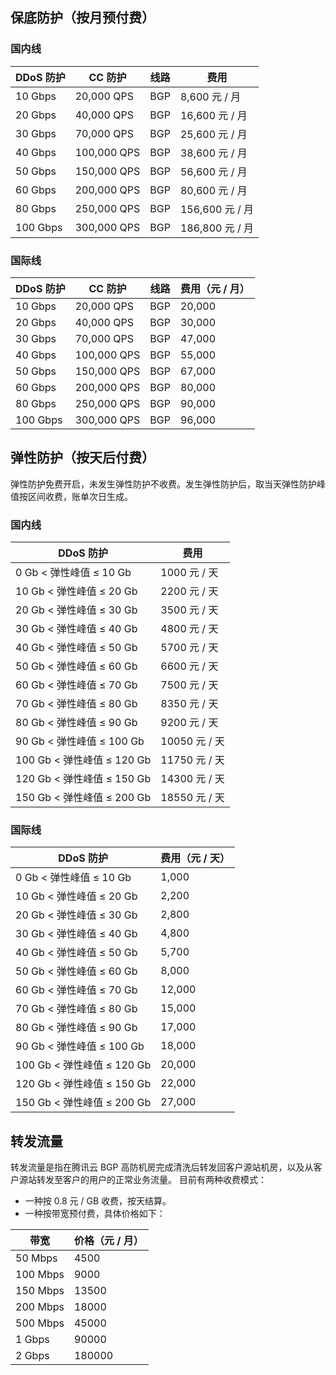 ## 保底防护（按月预付费）
### 国内线

| DDoS 防护 | CC 防护 | 线路 | 费用 |
|---------|---------|---------|---------------|
| 10 Gbps| 20,000 QPS | BGP| 8,600 元 / 月|
| 20 Gbps| 40,000 QPS | BGP| 16,600 元 / 月|
| 30 Gbps| 70,000 QPS | BGP| 25,600 元 / 月|
| 40 Gbps| 100,000 QPS | BGP| 38,600 元 / 月|
| 50 Gbps| 150,000 QPS | BGP| 56,600 元 / 月|
| 60 Gbps| 200,000 QPS | BGP| 80,600 元 / 月|
| 80 Gbps| 250,000 QPS | BGP| 156,600 元 / 月|
| 100 Gbps| 300,000 QPS | BGP| 186,800 元 / 月|

### 国际线

| DDoS 防护 | CC 防护 | 线路 | 费用（元 / 月） |
| -------------- | ------------ | ---------- | --------------- |
| 10 Gbps         | 20,000 QPS    | BGP        | 20,000          |
| 20 Gbps         | 40,000 QPS    | BGP        | 30,000          |
| 30 Gbps         | 70,000 QPS    | BGP        | 47,000          |
| 40 Gbps         | 100,000 QPS   | BGP        | 55,000          |
| 50 Gbps         | 150,000 QPS   | BGP        | 67,000          |
| 60 Gbps         | 200,000 QPS   | BGP        | 80,000          |
| 80 Gbps         | 250,000 QPS   | BGP        | 90,000          |
| 100 Gbps         | 300,000 QPS   | BGP        | 96,000          |

## 弹性防护（按天后付费）
弹性防护免费开启，未发生弹性防护不收费。发生弹性防护后，取当天弹性防护峰值按区间收费，账单次日生成。
### 国内线

| DDoS 防护 | 费用 |
|---------|---------|
| 0 Gb < 弹性峰值 ≤ 10 Gb | 1000 元 / 天 |
| 10 Gb < 弹性峰值 ≤ 20 Gb | 2200 元 / 天 |
| 20 Gb < 弹性峰值 ≤ 30 Gb | 3500 元 / 天 |
| 30 Gb < 弹性峰值 ≤ 40 Gb | 4800 元 / 天 |
| 40 Gb < 弹性峰值 ≤ 50 Gb | 5700 元 / 天 |
| 50 Gb < 弹性峰值 ≤ 60 Gb | 6600 元 / 天 |
| 60 Gb < 弹性峰值 ≤ 70 Gb | 7500 元 / 天 |
| 70 Gb < 弹性峰值 ≤ 80 Gb | 8350 元 / 天 |
| 80 Gb < 弹性峰值 ≤ 90 Gb | 9200 元 / 天 |
| 90 Gb < 弹性峰值 ≤ 100 Gb | 10050 元 / 天 |
| 100 Gb < 弹性峰值 ≤ 120 Gb | 11750 元 / 天 |
| 120 Gb < 弹性峰值 ≤ 150 Gb | 14300 元 / 天 |
| 150 Gb < 弹性峰值 ≤ 200 Gb | 18550 元 / 天 |

### 国际线

| DDoS 防护   | 费用（元 / 天） |
| ---------------- | --------------- |
| 0 Gb < 弹性峰值 ≤ 10 Gb    | 1,000           |
| 10 Gb < 弹性峰值 ≤ 20 Gb   | 2,200           |
| 20 Gb < 弹性峰值 ≤ 30 Gb   | 2,800           |
| 30 Gb < 弹性峰值 ≤ 40 Gb   | 4,800           |
| 40 Gb < 弹性峰值 ≤ 50 Gb   | 5,700           |
| 50 Gb < 弹性峰值 ≤ 60 Gb   | 8,000           |
| 60 Gb < 弹性峰值 ≤ 70 Gb   | 12,000          |
| 70 Gb < 弹性峰值 ≤ 80 Gb   | 15,000          |
| 80 Gb < 弹性峰值 ≤ 90 Gb   | 17,000          |
| 90 Gb < 弹性峰值 ≤ 100 Gb  | 18,000          |
| 100 Gb < 弹性峰值 ≤ 120 Gb | 20,000          |
| 120 Gb < 弹性峰值 ≤ 150 Gb | 22,000          |
| 150 Gb < 弹性峰值 ≤ 200 Gb | 27,000          |

## 转发流量
转发流量是指在腾讯云 BGP 高防机房完成清洗后转发回客户源站机房，以及从客户源站转发至客户的用户的正常业务流量。
目前有两种收费模式：
- 一种按 0.8 元 / GB 收费，按天结算。
- 一种按带宽预付费，具体价格如下：

| 带宽      | 价格（元 / 月） |
| ------- | ------ |
| 50 Mbps  | 4500   |
| 100 Mbps | 9000   |
| 150 Mbps | 13500  |
| 200 Mbps | 18000  |
| 500 Mbps | 45000  |
| 1 Gbps   | 90000  |
| 2 Gbps   | 180000 |
